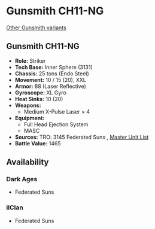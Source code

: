 # Gunsmith CH11-NG 

[Other Gunsmith variants](../gunsmith.md) 

## Gunsmith CH11-NG 

- **Role:** Striker 
- **Tech Base:** Inner Sphere (3131) 
- **Chassis:** 25 tons (Endo Steel) 
- **Movement:** 10 / 15 (20), XXL 
- **Armor:** 88 (Laser Reflective) 
- **Gyroscope:** XL Gyro 
- **Heat Sinks:** 10 (20) 
- **Weapons:** 
  - Medium X-Pulse Laser × 4 
- **Equipment:** 
  - Full Head Ejection System 
  - MASC 
- **Sources:** TRO: 3145 Federated Suns , [Master Unit List](http://masterunitlist.info/Unit/Details/6332) 
- **Battle Value:** 1465 

## Availability 

### Dark Ages 

- Federated Suns 

### ilClan 

- Federated Suns 


